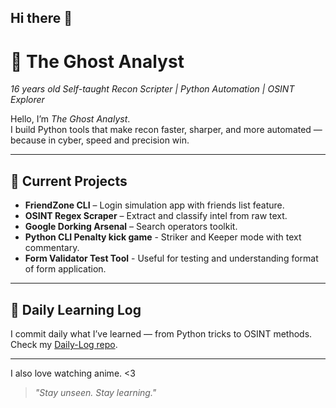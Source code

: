 ## Hi there 👋

# 👻 The Ghost Analyst

*16 years old Self-taught Recon Scripter | Python Automation | OSINT Explorer*

Hello, I’m *The Ghost Analyst*.  
I build Python tools that make recon faster, sharper, and more automated — because in cyber, speed and precision win.

---

## 🚀 Current Projects
- **FriendZone CLI** – Login simulation app with friends list feature.
- **OSINT Regex Scraper** – Extract and classify intel from raw text.
- **Google Dorking Arsenal** – Search operators toolkit.
- **Python CLI Penalty kick game** - Striker and Keeper mode with text commentary.
- **Form Validator Test Tool** - Useful for testing and understanding format of form application.
---

## 📅 Daily Learning Log
I commit daily what I’ve learned — from Python tricks to OSINT methods.  
Check my [Daily-Log repo](https://github.com/TheGhostAnalyst/Daily-Log).

---
I also love watching anime. <3

> *"Stay unseen. Stay learning."*
